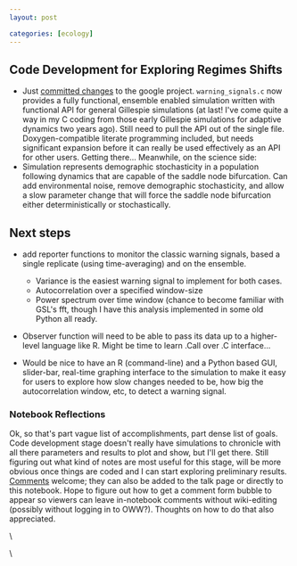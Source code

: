 ```yaml
---
layout: post

categories: [ecology]
---
```






 





Code Development for Exploring Regimes Shifts
---------------------------------------------

-   Just [committed
    changes](http://code.google.com/p/popdyn/source/list "http://code.google.com/p/popdyn/source/list")
    to the google project. `warning_signals.c` now provides a fully
    functional, ensemble enabled simulation written with functional API
    for general Gillespie simulations (at last! I've come quite a way in
    my C coding from those early Gillespie simulations for adaptive
    dynamics two years ago). Still need to pull the API out of the
    single file. Doxygen-compatible literate programming included, but
    needs significant expansion before it can really be used effectively
    as an API for other users. Getting there... Meanwhile, on the
    science side:
-   Simulation represents demographic stochasticity in a population
    following dynamics that are capable of the saddle node bifurcation.
    Can add environmental noise, remove demographic stochasticity, and
    allow a slow parameter change that will force the saddle node
    bifurcation either deterministically or stochastically.

Next steps
----------

-   add reporter functions to monitor the classic warning signals, based
    a single replicate (using time-averaging) and on the ensemble.
    -   Variance is the easiest warning signal to implement for both
        cases.
    -   Autocorrelation over a specified window-size
    -   Power spectrum over time window (chance to become familiar with
        GSL's fft, though I have this analysis implemented in some old
        Python all ready.

-   Observer function will need to be able to pass its data up to a
    higher-level language like R. Might be time to learn .Call over .C
    interface...
-   Would be nice to have an R (command-line) and a Python based GUI,
    slider-bar, real-time graphing interface to the simulation to make
    it easy for users to explore how slow changes needed to be, how big
    the autocorrelation window, etc, to detect a warning signal.

### Notebook Reflections

Ok, so that's part vague list of accomplishments, part dense list of
goals. Code development stage doesn't really have simulations to
chronicle with all there parameters and results to plot and show, but
I'll get there. Still figuring out what kind of notes are most useful
for this stage, will be more obvious once things are coded and I can
start exploring preliminary results.
[Comments](mailto:cboettig@gmail.com "mailto:cboettig@gmail.com")
welcome; they can also be added to the talk page or directly to this
notebook. Hope to figure out how to get a comment form bubble to appear
so viewers can leave in-notebook comments without wiki-editing (possibly
without logging in to OWW?). Thoughts on how to do that also
appreciated.

\

\

